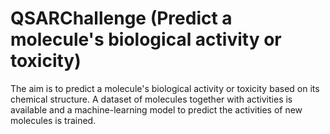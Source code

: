 # QSARChallenge (Predict a molecule's biological activity or toxicity)
The aim is to predict a molecule's biological activity or toxicity based on its chemical structure. A dataset of molecules together with activities is available and a machine-learning model to predict the activities of new molecules is trained.

